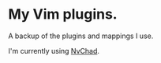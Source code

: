 # My Vim plugins.

A backup of the plugins and mappings I use.

I'm currently using [NvChad](https://github.com/NvChad/NvChad).
